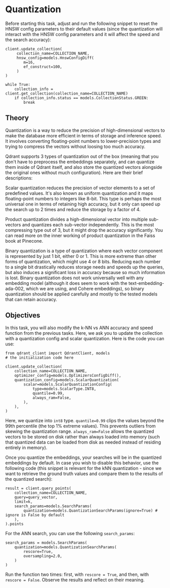 # Quantization
Before starting this task, adjust and run the following snippet to reset the HNSW config parameters to their default values (since the quantization will interact with the HNSW config parameters and it will affect the speed and the search accuracy):

```
client.update_collection(
     collection_name=COLLECTION_NAME,
     hnsw_config=models.HnswConfigDiff(
        m=16,
        ef_construct=100,
     )
)

while True:
    collection_info = client.get_collection(collection_name=COLLECTION_NAME)
    if collection_info.status == models.CollectionStatus.GREEN:
        break
```

## Theory

Quantization is a way to reduce the precision of high-dimensional vectors to make the database more efficient in terms of storage and inference speed. It involves converting floating-point numbers to lower-precision types and trying to compress the vectors without loosing too much accuracy.

Qdrant supports 3 types of quantization out of the box (meaning that you don't have to preprocess the embeddings separately, and can quantize them inside of Qdrant itself, and also store the quantized vectors alongside the original ones without much configuration). Here are their brief descriptions:

Scalar quantization reduces the precision of vector elements to a set of predefined values. It's also known as uniform quantization and it maps floating-point numbers to integers like 8-bit. This type is perhaps the most universal one in terms of retaining high accuracy, but it only can speed up the search up to 2 times and reduce the storage by a factor of 4.

Product quantization divides a high-dimensional vector into multiple sub-vectors and quantizes each sub-vector independently. This is the most compressing type out of 3, but it might drop the accuracy significantly. You can read more on the inner working of product quantization in the Faiss book at Pinecone.

Binary quantization is a type of quantization where each vector component is represented by just 1 bit, either 0 or 1. This is more extreme than other forms of quantization, which might use 4 or 8 bits. Reducing each number to a single bit drastically reduces storage needs and speeds up the queries, but also induces a significant loss in accuracy because so much information is lost. Binary quantization does not work universally well with any embedding model (although it does seem to work with the text-embedding-ada-002, which we are using, and Cohere embeddings), so binary quantization should be applied carefully and mostly to the tested models that can retain accuracy.

## Objectives

In this task, you will also modify the k-NN vs ANN accuracy and speed function from the previous tasks. Here, we ask you to update the collection with a quantization config and scalar quantization. Here is the code you can use:


```
from qdrant_client import QdrantClient, models
# the initialization code here

client.update_collection(
    collection_name=COLLECTION_NAME,
    optimizer_config=models.OptimizersConfigDiff(),
    quantization_config=models.ScalarQuantization(
        scalar=models.ScalarQuantizationConfig(
            type=models.ScalarType.INT8,
            quantile=0.99,
            always_ram=False,
        ),
    ),
)
```

Here, we quantize into `int8` type. `quantile=0.99` clips the values beyond the 99th percentile (the top 1% extreme values). This prevents outliers from skewing the quantization range. `always_ram=False` allows the quantized vectors to be stored on disk rather than always loaded into memory (such that quantized data can be loaded from disk as needed instead of residing entirely in memory).

Once you quantize the embeddings, your searches will be in the quantized embeddings by default. In case you wish to disable this behavior, use the following code (this snippet is relevant for the kNN quantization - since we want to retrieve the ground truth values and compare them to the results of the quantized search):

```
result = client.query_points(
    collection_name=COLLECTION_NAME,
    query=query_vector,
    limit=k,
    search_params=models.SearchParams(
        quantization=models.QuantizationSearchParams(ignore=True) # ignore is False by default
    ),
).points
```

For the ANN search, you can use the following `search_params`:

```
search_params = models.SearchParams(
    quantization=models.QuantizationSearchParams(
        rescore=True,
        oversampling=2.0,
    )
)
```

Run the function two times: first, with `rescore = True`, and then, with `rescore = False`. Observe the results and reflect on their meaning.